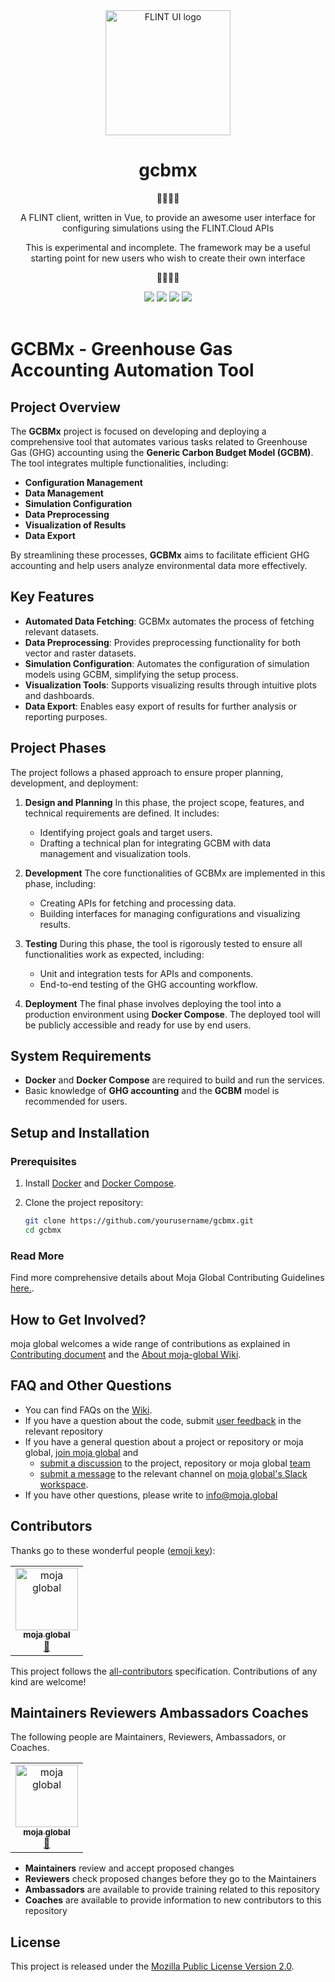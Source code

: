 <div align="center">
<img src="https://moja.global/wp-content/uploads/2021/03/Asset-66@4x.png" alt="FLINT UI logo" height ="auto" width="200" />
<br />
<h1>gcbmx</h1>
<p>
  🚧🚧🚧🚧

  A FLINT client, written in Vue, to provide an awesome user interface for configuring simulations using the FLINT.Cloud APIs

  This is experimental and incomplete. The framework may be a useful starting point for new users who wish to create their own interface

  🚧🚧🚧🚧
</p>
<a href="https://github.com/moja-global/FLINT-UI"><img src="https://img.shields.io/github/contributors/moja-global/FLINT-UI.svg?color=74e8a3&style=flat-square" /></a>
<a href="https://github.com/moja-global/FLINT-UI/network/members"><img src="https://img.shields.io/github/forks/moja-global/FLINT-UI?color=74e8a3&style=flat-square" /></a>
<a href="https://github.com/moja-global/FLINT-UI/stargazers"><img src="https://img.shields.io/github/stars/moja-global/FLINT-UI?color=74e8a3&style=flat-square" /></a>
<a href="https://github.com/moja-global/FLINT-UI/blob/master/LICENSE"><img src="https://img.shields.io/github/license/moja-global/FLINT-UI?color=74e8a3&style=flat-square" /></a>
</div>

<br />

# GCBMx - Greenhouse Gas Accounting Automation Tool

## Project Overview

The **GCBMx** project is focused on developing and deploying a comprehensive tool that automates various tasks related to Greenhouse Gas (GHG) accounting using the **Generic Carbon Budget Model (GCBM)**. The tool integrates multiple functionalities, including:

- **Configuration Management**
- **Data Management**
- **Simulation Configuration**
- **Data Preprocessing**
- **Visualization of Results**
- **Data Export**

By streamlining these processes, **GCBMx** aims to facilitate efficient GHG accounting and help users analyze environmental data more effectively.

## Key Features

- **Automated Data Fetching**: GCBMx automates the process of fetching relevant datasets.
- **Data Preprocessing**: Provides preprocessing functionality for both vector and raster datasets.
- **Simulation Configuration**: Automates the configuration of simulation models using GCBM, simplifying the setup process.
- **Visualization Tools**: Supports visualizing results through intuitive plots and dashboards.
- **Data Export**: Enables easy export of results for further analysis or reporting purposes.

## Project Phases

The project follows a phased approach to ensure proper planning, development, and deployment:

1. **Design and Planning**
   In this phase, the project scope, features, and technical requirements are defined. It includes:
   - Identifying project goals and target users.
   - Drafting a technical plan for integrating GCBM with data management and visualization tools.

2. **Development**
   The core functionalities of GCBMx are implemented in this phase, including:
   - Creating APIs for fetching and processing data.
   - Building interfaces for managing configurations and visualizing results.

3. **Testing**
   During this phase, the tool is rigorously tested to ensure all functionalities work as expected, including:
   - Unit and integration tests for APIs and components.
   - End-to-end testing of the GHG accounting workflow.

4. **Deployment**
   The final phase involves deploying the tool into a production environment using **Docker Compose**. The deployed tool will be publicly accessible and ready for use by end users.

## System Requirements

- **Docker** and **Docker Compose** are required to build and run the services.
- Basic knowledge of **GHG accounting** and the **GCBM** model is recommended for users.

## Setup and Installation

### Prerequisites

1. Install [Docker](https://docs.docker.com/get-docker/) and [Docker Compose](https://docs.docker.com/compose/install/).

2. Clone the project repository:

   ```bash
   git clone https://github.com/yourusername/gcbmx.git
   cd gcbmx

### Read More

Find more comprehensive details about Moja Global Contributing Guidelines [here.](https://github.com/moja-global/About_moja_global/tree/master/Contributing#community-contributions).

## How to Get Involved?

moja global welcomes a wide range of contributions as explained in [Contributing document](https://github.com/moja-global/About-moja-global/blob/master/CONTRIBUTING.md) and the [About moja-global Wiki](https://github.com/moja-global/.github/wiki).

## FAQ and Other Questions

- You can find FAQs on the [Wiki](https://community.moja.global/docs/about-moja-global).
- If you have a question about the code, submit [user feedback](https://github.com/moja-global/About-moja-global/blob/master/Contributing/How-to-Provide-User-Feedback.md) in the relevant repository
- If you have a general question about a project or repository or moja global, [join moja global](https://github.com/moja-global/About-moja-global/blob/master/Contributing/How-to-Join-moja-global.md) and
  - [submit a discussion](https://help.github.com/en/articles/about-team-discussions) to the project, repository or moja global [team](https://github.com/orgs/moja-global/teams)
  - [submit a message](https://get.slack.help/hc/en-us/categories/200111606#send-messages) to the relevant channel on [moja global's Slack workspace](https://mojaglobal.slack.com/).
- If you have other questions, please write to info@moja.global

## Contributors

Thanks go to these wonderful people ([emoji key](https://allcontributors.org/docs/en/emoji-key)):

<!-- ALL-CONTRIBUTORS-LIST:START - Do not remove or modify this section -->
<!-- prettier-ignore -->
<table><tr><td align="center"><a href="http://moja.global"><img src="https://avatars1.githubusercontent.com/u/19564969?v=4" width="100px;" alt="moja global"/><br /><sub><b>moja global</b></sub></a><br /><a href="#projectManagement-moja-global" title="Project Management">📆</a></td></tr></table>

<!-- ALL-CONTRIBUTORS-LIST:END -->

This project follows the [all-contributors](https://github.com/all-contributors/all-contributors) specification. Contributions of any kind are welcome!

## Maintainers Reviewers Ambassadors Coaches

The following people are Maintainers, Reviewers, Ambassadors, or Coaches.

<table><tr><td align="center"><a href="http://moja.global"><img src="https://avatars1.githubusercontent.com/u/19564969?v=4" width="100px;" alt="moja global"/><br /><sub><b>moja global</b></sub></a><br /><a href="#projectManagement-moja-global" title="Project Management">📆</a></td></tr></table>

- **Maintainers** review and accept proposed changes
- **Reviewers** check proposed changes before they go to the Maintainers
- **Ambassadors** are available to provide training related to this repository
- **Coaches** are available to provide information to new contributors to this repository

## License

This project is released under the [Mozilla Public License Version 2.0](https://github.com/moja-global/FLINT-UI/blob/master/LICENSE).
